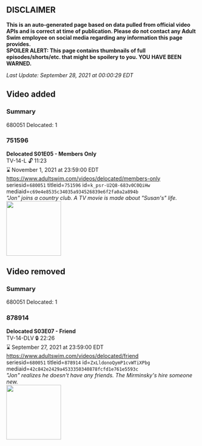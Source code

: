## DISCLAIMER
**This is an auto-generated page based on data pulled from official video APIs and is correct at time of publication. Please do not contact any Adult Swim employee on social media regarding any information this page provides.**  
**SPOILER ALERT: This page contains thumbnails of full episodes/shorts/etc. that might be spoilery to you. YOU HAVE BEEN WARNED.**  

_Last Update: September 28, 2021 at 00:00:29 EDT_
## Video added
### Summary
680051 Delocated: 1  
### 751596
**Delocated S01E05 - Members Only**  
TV-14-L 🔓 11:23  
⌛ November 1, 2021 at 23:59:00 EDT  
https://www.adultswim.com/videos/delocated/members-only  
seriesid=`680051` titleid=`751596` id=`k_psr-U2Q8-683v0C0QiHw` mediaid=`c69e4e8535c34035a934526839e6f2fa0a2a894b`  
_"Jon" joins a country club. A TV movie is made about "Susan's" life._  
<a href="https://media.cdn.adultswim.com/uploads/20200303/thumbnails/2_20331434194-delocated_105.jpg"><img src="https://media.cdn.adultswim.com/uploads/20200303/thumbnails/2_20331434194-delocated_105.jpg" height="144px" /></a>
## Video removed
### Summary
680051 Delocated: 1  
### 878914
**Delocated S03E07 - Friend**  
TV-14-DLV 🔒 22:26  
⌛ September 27, 2021 at 23:59:00 EDT  
https://www.adultswim.com/videos/delocated/friend  
seriesid=`680051` titleid=`878914` id=`ZxLldonoQymP1cvWTiXPbg` mediaid=`42c842e2429a4533350340878fcfd1e761e5593c`  
_"Jon" realizes he doesn't have any friends. The Mirminsky's hire someone new._  
<a href="https://media.cdn.adultswim.com/uploads/20200303/thumbnails/2_20331457107-delocated_307.jpg"><img src="https://media.cdn.adultswim.com/uploads/20200303/thumbnails/2_20331457107-delocated_307.jpg" height="144px" /></a>
